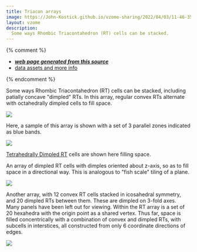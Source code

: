 ```yaml
---
title: Triacon arrays
image: https://John-Kostick.github.io/vzome-sharing/2022/04/03/11-46-35-Triacon-array-2-part/Triacon-array-2-part.png
layout: vzome
description:
  Some ways Rhombic Triacontahedron (RT) cells can be stacked.
---
```


{% comment %}
 - [***web page generated from this source***][post]
 - [data assets and more info][github]

[post]: <https://John-Kostick.github.io/vzome-sharing/2022/04/03/Triacon-array-2-part-11-46-35.html>
[github]: <https://github.com/John-Kostick/vzome-sharing/tree/main/2022/04/03/11-46-35-Triacon-array-2-part/>
{% endcomment %}

  Some ways Rhombic Triacontahedron (RT) cells can be stacked, including patially concave "dimpled" RTs. In this array, regular convex RTs alternate with octahedrally dimpled cells to fill space.  

<vzome-viewer style="width: 100%; height: 100vh;"
       src="https://John-Kostick.github.io/vzome-sharing/2022/04/03/11-46-35-Triacon-array-2-part/Triacon-array-2-part.vZome" >
  <img src="https://John-Kostick.github.io/vzome-sharing/2022/04/03/11-46-35-Triacon-array-2-part/Triacon-array-2-part.png" />
</vzome-viewer>

Here, a sample of this  array is shown with a set of 3 parallel zones indicated as blue bands.  

<vzome-viewer style="width: 100%; height: 100vh;"
       src="https://John-Kostick.github.io/vzome-sharing/2022/04/04/09-58-11-Triacon Array w:zones/Triacon Array w:zones.vZome" >
  <img src="https://John-Kostick.github.io/vzome-sharing/2022/04/04/09-58-11-Triacon Array w:zones/Triacon Array w:zones.png" />
</vzome-viewer>

[Tetrahedrally Dimpled RT](https://sketchfab.com/davidhall/collections/dimpled-rhombic-triacontahedron) cells are shown here filling space.

  An array of dimpled RT cells with dimples oriented about z-axis, so as to fill space in a directional way.  This is analogous to "fish scale" tiling of a plane.  
  
  <vzome-viewer style="width: 100%; height: 100vh;"
       src="https://John-Kostick.github.io/vzome-sharing/2022/04/03/10-52-47-concavo-convex triacon array/concavo-convex triacon array.vZome" >
  <img src="https://John-Kostick.github.io/vzome-sharing/2022/04/03/10-52-47-concavo-convex triacon array/concavo-convex triacon array.png" />
</vzome-viewer>

Another array,  with 12 convex RT cells stacked in icosahedral symmetry, and 20 dimpled RTs between them. These are dimpled on 3-fold axes. Many panels have been left out for viewing. Within the RT array is a set of 20 hexahedra with the origin point as a shared vertex.  Thus far, space is filled concentrically with a combination of convex and dimpled RTs, with subcells in interstices, all constructed from only 6 coordinate directions of edges. 

<vzome-viewer style="width: 100%; height: 100vh;"
       src="https://John-Kostick.github.io/vzome-sharing/2022/04/04/09-48-40-Triacon-concentric-array-3/Triacon-concentric-array-3.vZome" >
  <img src="https://John-Kostick.github.io/vzome-sharing/2022/04/04/09-48-40-Triacon-concentric-array-3/Triacon-concentric-array-3.png" />
</vzome-viewer>
